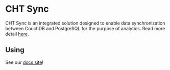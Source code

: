 # CHT Sync

CHT Sync is an integrated solution designed to enable data synchronization between CouchDB and PostgreSQL for the purpose of analytics. Read more detail [here](https://docs.communityhealthtoolkit.org/core/overview/cht-sync/).

## Using
See our [docs site](https://docs.communityhealthtoolkit.org/apps/guides/data/analytics/setup)!
